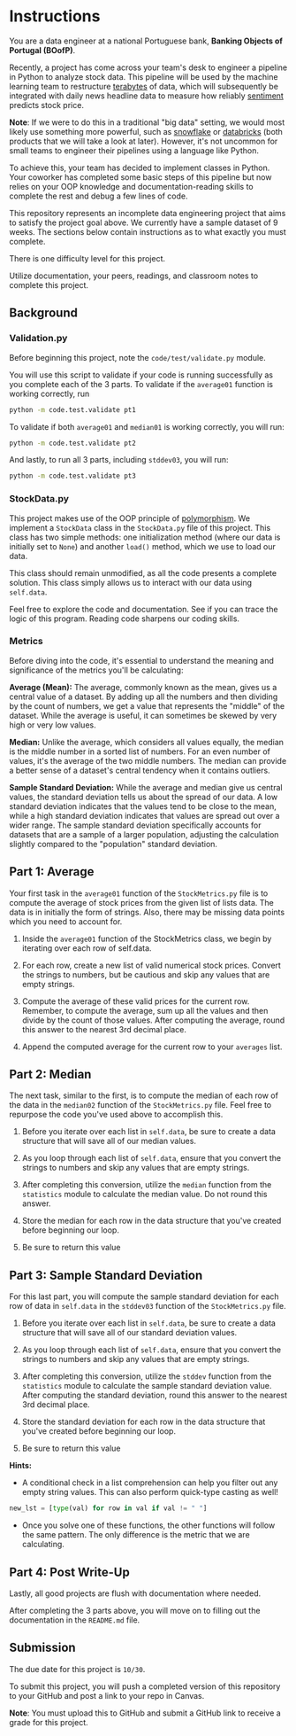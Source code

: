 # Instructions

You are a data engineer at a national Portuguese bank, **Banking Objects of Portugal (BOofP)**.

Recently, a project has come across your team's desk to engineer a pipeline in Python to analyze stock data. This pipeline will be used by the machine learning team to restructure [terabytes](https://www.youtube.com/watch?v=-aYat9357mE) of data, which will subsequently be integrated with daily news headline data to measure how reliably [sentiment](https://aws.amazon.com/what-is/sentiment-analysis/) predicts stock price.

**Note**: If we were to do this in a traditional "big data" setting, we would most likely use something more powerful, such as [snowflake](https://docs.snowflake.com/en/user-guide/data-pipelines-intro) or [databricks](https://azure.microsoft.com/en-us/products/databricks) (both products that we will take a look at later). However, it's not uncommon for small teams to engineer their pipelines using a language like Python.

To achieve this, your team has decided to implement classes in Python. Your coworker has completed some basic steps of this pipeline but now relies on your OOP knowledge and documentation-reading skills to complete the rest and debug a few lines of code.

This repository represents an incomplete data engineering project that aims to satisfy the project goal above. We currently have a sample dataset of 9 weeks. The sections below contain instructions as to what exactly you must complete.

There is one difficulty level for this project.

Utilize documentation, your peers, readings, and classroom notes to complete this project. 

## Background

### Validation.py

Before beginning this project, note the `code/test/validate.py` module. 

You will use this script to validate if your code is running successfully as you complete each of the 3 parts. To validate if the `average01` function is working correctly, run

```bash
python -m code.test.validate pt1
```

To validate if both `average01` and `median01` is working correctly, you will run:

```bash
python -m code.test.validate pt2
```

And lastly, to run all 3 parts, including `stddev03`, you will run:

```bash
python -m code.test.validate pt3
```

### StockData.py

This project makes use of the OOP principle of [polymorphism](https://www.w3schools.com/python/python_polymorphism.asp). We implement a `StockData` class in the `StockData.py` file of this project. This class has two simple methods: one initialization method (where our data is initially set to `None`) and another `load()` method, which we use to load our data.

This class should remain unmodified, as all the code presents a complete solution. This class simply allows us to interact with our data using `self.data`.

Feel free to explore the code and documentation. See if you can trace the logic of this program. Reading code sharpens our coding skills.

### Metrics

Before diving into the code, it's essential to understand the meaning and significance of the metrics you'll be calculating:

**Average (Mean):**
The average, commonly known as the mean, gives us a central value of a dataset. By adding up all the numbers and then dividing by the count of numbers, we get a value that represents the "middle" of the dataset. While the average is useful, it can sometimes be skewed by very high or very low values.

**Median:**
Unlike the average, which considers all values equally, the median is the middle number in a sorted list of numbers. For an even number of values, it's the average of the two middle numbers. The median can provide a better sense of a dataset's central tendency when it contains outliers.

**Sample Standard Deviation:**
While the average and median give us central values, the standard deviation tells us about the spread of our data. A low standard deviation indicates that the values tend to be close to the mean, while a high standard deviation indicates that values are spread out over a wider range. The sample standard deviation specifically accounts for datasets that are a sample of a larger population, adjusting the calculation slightly compared to the "population" standard deviation.
 
## Part 1: Average

Your first task in the `average01` function of the `StockMetrics.py` file is to compute the average of stock prices from the given list of lists data. The data is in initially the form of strings. Also, there may be missing data points which you need to account for. 

1. Inside the `average01` function of the StockMetrics class, we begin by iterating over each row of self.data.

2. For each row, create a new list of valid numerical stock prices. Convert the strings to numbers, but be cautious and skip any values that are empty strings.

3. Compute the average of these valid prices for the current row. Remember, to compute the average, sum up all the values and then divide by the count of those values. After computing the average, round this answer to the nearest 3rd decimal place.

4. Append the computed average for the current row to your `averages` list.

## Part 2: Median

The next task, similar to the first, is to compute the median of each row of the data in the `median02` function of the `StockMetrics.py` file. Feel free to repurpose the code you've used above to accomplish this.

1. Before you iterate over each list in `self.data`, be sure to create a data structure that will save all of our median values.

2. As you loop through each list of `self.data`, ensure that you convert the strings to numbers and skip any values that are empty strings.

3. After completing this conversion, utilize the `median` function from the `statistics` module to calculate the median value. Do not round this answer.

4. Store the median for each row in the data structure that you've created before beginning our loop.

5. Be sure to return this value

## Part 3: Sample Standard Deviation

For this last part, you will compute the sample standard deviation for each row of data in `self.data` in the `stddev03` function of the `StockMetrics.py` file.

1. Before you iterate over each list in `self.data`, be sure to create a data structure that will save all of our standard deviation values.

2. As you loop through each list of `self.data`, ensure that you convert the strings to numbers and skip any values that are empty strings.

3. After completing this conversion, utilize the `stddev` function from the `statistics` module to calculate the sample standard deviation value. After computing the standard deviation, round this answer to the nearest 3rd decimal place.

4. Store the standard deviation for each row in the data structure that you've created before beginning our loop.

5. Be sure to return this value


**Hints:**

* A conditional check in a list comprehension can help you filter out any empty string values. This can also perform quick-type casting as well! 

```python
new_lst = [type(val) for row in val if val != " "]
```

* Once you solve one of these functions, the other functions will follow the same pattern. The only difference is the metric that we are calculating.

## Part 4: Post Write-Up

Lastly, all good projects are flush with documentation where needed.

After completing the 3 parts above, you will move on to filling out the documentation in the `README.md` file. 

## Submission

The due date for this project is `10/30`.

To submit this project, you will push a completed version of this repository to your GitHub and post a link to your repo in Canvas.

**Note**: You must upload this to GitHub and submit a GitHub link to receive a grade for this project.
